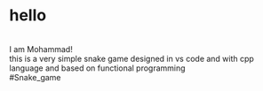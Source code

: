<h1>hello</h1>
</br>
I am Mohammad!
</br>
this is a very simple <label>snake game</label> designed in vs code
and with cpp language and based on functional programming</br>
#Snake_game
